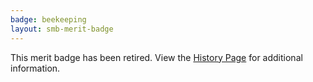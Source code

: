 ```yaml
---
badge: beekeeping
layout: smb-merit-badge
---
```


This merit badge has been retired. View the [History Page](history/) for additional information.
